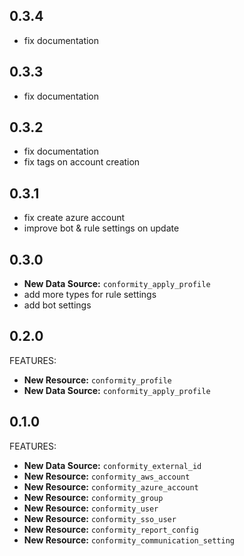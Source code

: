 ## 0.3.4

* fix documentation

## 0.3.3

* fix documentation

## 0.3.2

* fix documentation
* fix tags on account creation

## 0.3.1

* fix create azure account
* improve bot & rule settings on update

## 0.3.0

* **New Data Source:** `conformity_apply_profile`
* add more types for rule settings
* add bot settings

## 0.2.0

FEATURES:

* **New Resource:** `conformity_profile`
* **New Data Source:** `conformity_apply_profile`

## 0.1.0

FEATURES:

* **New Data Source:** `conformity_external_id`
* **New Resource:** `conformity_aws_account`
* **New Resource:** `conformity_azure_account`
* **New Resource:** `conformity_group`
* **New Resource:** `conformity_user`
* **New Resource:** `conformity_sso_user`
* **New Resource:** `conformity_report_config`
* **New Resource:** `conformity_communication_setting`

